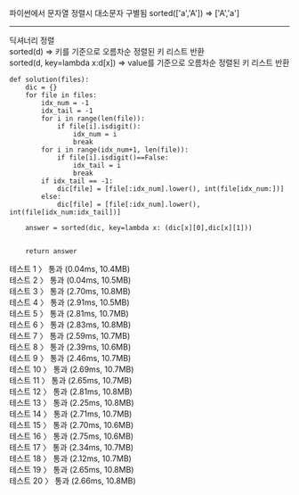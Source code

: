 파이썬에서 문자열 정렬시 대소문자 구별됨 
sorted(['a','A']) => ['A','a']
<hr>
딕셔너리 정렬<br>
sorted(d) => 키를 기준으로 오름차순 정렬된 키 리스트 반환<br>
sorted(d, key=lambda x:d[x]) => value를 기준으로 오름차순 정렬된 키 리스트 반환


```
def solution(files):
    dic = {}
    for file in files:
        idx_num = -1
        idx_tail = -1
        for i in range(len(file)):
            if file[i].isdigit():
                idx_num = i
                break
        for i in range(idx_num+1, len(file)):
            if file[i].isdigit()==False:
                idx_tail = i
                break
        if idx_tail == -1:
            dic[file] = [file[:idx_num].lower(), int(file[idx_num:])]
        else:
            dic[file] = [file[:idx_num].lower(), int(file[idx_num:idx_tail])]

    answer = sorted(dic, key=lambda x: (dic[x][0],dic[x][1]))


    return answer
```
테스트 1 〉	통과 (0.04ms, 10.4MB)<br>
테스트 2 〉	통과 (0.04ms, 10.5MB)<br>
테스트 3 〉	통과 (2.70ms, 10.8MB)<br>
테스트 4 〉	통과 (2.91ms, 10.5MB)<br>
테스트 5 〉	통과 (2.81ms, 10.7MB)<br>
테스트 6 〉	통과 (2.83ms, 10.8MB)<br>
테스트 7 〉	통과 (2.59ms, 10.7MB)<br>
테스트 8 〉	통과 (2.39ms, 10.6MB)<br>
테스트 9 〉	통과 (2.46ms, 10.7MB)<br>
테스트 10 〉	통과 (2.69ms, 10.7MB)<br>
테스트 11 〉	통과 (2.65ms, 10.7MB)<br>
테스트 12 〉	통과 (2.81ms, 10.8MB)<br>
테스트 13 〉	통과 (2.25ms, 10.8MB)<br>
테스트 14 〉	통과 (2.71ms, 10.7MB)<br>
테스트 15 〉	통과 (2.70ms, 10.6MB)<br>
테스트 16 〉	통과 (2.75ms, 10.6MB)<br>
테스트 17 〉	통과 (2.34ms, 10.7MB)<br>
테스트 18 〉	통과 (2.12ms, 10.7MB)<br>
테스트 19 〉	통과 (2.65ms, 10.8MB)<br>
테스트 20 〉	통과 (2.66ms, 10.8MB)<br>
